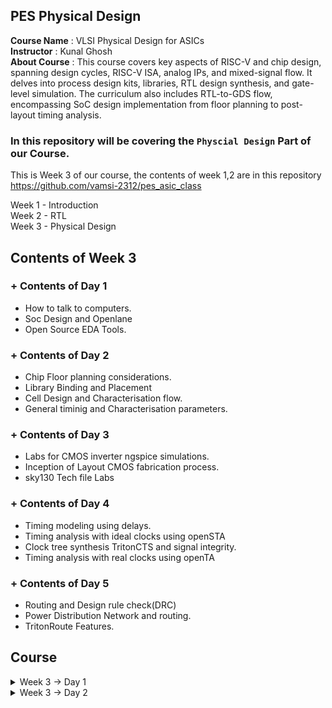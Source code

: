 ## PES Physical Design

**Course Name** : VLSI Physical Design for ASICs  
**Instructor** : Kunal Ghosh   
**About Course** : This course covers key aspects of RISC-V and chip design, spanning design cycles, RISC-V ISA, analog IPs, and mixed-signal flow. It delves into process design kits, libraries, RTL design synthesis, and gate-level simulation. The curriculum also includes RTL-to-GDS flow, encompassing SoC design implementation from floor planning to post-layout timing analysis.<br>

### **In this repository will be covering the `Physcial Design` Part of our Course.**

This is Week 3 of our course, the contents of week 1,2 are in this repository<br> https://github.com/vamsi-2312/pes_asic_class
<br>

Week 1 - Introduction<br>
Week 2 - RTL<br>
Week 3 - Physical Design<br>

## Contents of Week 3

### + Contents of Day 1
* How to talk to computers.
* Soc Design and Openlane
* Open Source EDA Tools.

### + Contents of Day 2
* Chip Floor planning considerations.
* Library Binding and Placement
* Cell Design and Characterisation flow.
* General timinig and Characterisation parameters.

### + Contents of Day 3
* Labs for CMOS inverter ngspice simulations.
* Inception of Layout CMOS fabrication process.
* sky130 Tech file Labs

### + Contents of Day 4
* Timing modeling using delays.
* Timing analysis with ideal clocks using openSTA
* Clock tree synthesis TritonCTS and signal integrity.
* Timing analysis with real clocks using openTA

### + Contents of Day 5
* Routing and Design rule check(DRC)
* Power Distribution Network and routing.
* TritonRoute Features.

## Course
<details>
<summary> Week 3 -> Day 1 </summary><br>

## Contents of Day 1
+ How to talk to computers.
+ Soc Design and Openlane
+ Open Source EDA Tools.

## How to talk to computers.

### Chip design
![image1](https://github.com/vamsi-2312/pes_pd/assets/142248038/a130d96f-9bf7-4e42-839e-05a3e89a25d0)

let get inside a chip

![image2](https://github.com/vamsi-2312/pes_pd/assets/142248038/552da4d7-b400-4800-a999-89ed310e9a86)

![image3](https://github.com/vamsi-2312/pes_pd/assets/142248038/5f4677d1-b412-4f2e-997a-2786a12992a5)

(before ths class we call as system but nw we call as package)

PADS - the ways signal comes inside or goes outside<br>
CORE - all the digital logic recides<br>
DIE - size of the chip<br>

Foundry IP's - PLL,adc,dac,sram<br>
foundry - factory where chip get manufactured<br>
macros - Soc, SPI<br>

ISA the way we talk to the computer<br>

How to run a C Program on a cpu, there is a certain flow<br>

RISC  Architecture -> Implementation(RTL) -> Layout<br>

C program -> Assemble Level program -> Machine level program<br>
![image4](https://github.com/vamsi-2312/pes_pd/assets/142248038/35bb44c2-0c93-4c59-9985-96da10278581)

Application software run on hardware<>br
How do they run?<br>

Applicatioin software -> System software -> Hardware<br>

System software has complier and assembler<br>
OS handles IO Operation, allocates memory ans low level system functions.<br>

*Application* --> OS --> C code --> *Complier* --> ISA --> *Assembler* --> Binary Code --> *Hardware*<br>

![image5](https://github.com/vamsi-2312/pes_pd/assets/142248038/01c756a1-ab75-4d42-a21e-2a46b76dd233)

ISA acts as the abstract interface between C language and the Hardware(Architecture of the Hardware)

ISA --> Assembler --> Binary --> RTL --> synthesis of RTL(netlist) --> Hardware(Physical Implementation of netlist)

![image6](https://github.com/vamsi-2312/pes_pd/assets/142248038/91cc27ce-f0c4-4b1e-93c5-f5d516adab06)

## Soc Design and Openlane

### **SoC Design Using Openlane**

ASIC - Application Specific Integrated Circits<br>

TO build ASIC, we need
1. RTL Design
2. EDA Tools
3. PDK Data

PDK - Process Design Kit<br>
Collection of files used to model fabrication process for the EDA tools used to design an IC.
* Process Design Rules. - DRC, LVS, PEX
* Device Models
* Digital Standard Cell Libraries
* I/O Libraries
* etc

![image7](https://github.com/vamsi-2312/pes_pd/assets/142248038/8282aad1-2db3-4c67-8b99-6ea8e9eb8e69)

### **Simplified RTL to GDSII Flow**

RTL -> Synthesis -> Floor and Power Planning -> Placement of Cells -> Clock Tree Synthesis  -> Routing -> Sign Off -> GDSII<br>

![image8](https://github.com/vamsi-2312/pes_pd/assets/142248038/23ddbf4c-bdcc-436e-9693-9dfbfec48453)

*Sythesis*<br>
Converts RTL to a circuit out of componets from the standard cell library(SCL)<br>

![image9](https://github.com/vamsi-2312/pes_pd/assets/142248038/bbb1a2c5-76df-4dde-9ab5-8f50d2ab57cb)

*Floor and Power Planning*<br>

![image10](https://github.com/vamsi-2312/pes_pd/assets/142248038/6bb51aae-d893-412c-a1ec-ef3dd5a8f2dc)

![image11](https://github.com/vamsi-2312/pes_pd/assets/142248038/1c52ec3a-0b12-46ca-ab7f-c982eda180e7)

![image12](https://github.com/vamsi-2312/pes_pd/assets/142248038/749b7d89-2c72-40b8-a244-a221f903da61)

Connecting power supply from VDD.<br>

*Placement*<br>
place the cells on the floorplan rows, aligned with the sites.<br>

![image13](https://github.com/vamsi-2312/pes_pd/assets/142248038/862e7259-49d1-4460-b71d-799357ee997e)

2 steps
* Global placement
* Detailed placement

*Clock Tree Synthesis*
* to deliver the clock to all sequential elements
* to attain minimum skew
* usally in shape of tree

![image14](https://github.com/vamsi-2312/pes_pd/assets/142248038/cf73679f-b3fd-4c30-b0af-f776985fe0dd)

*Routing*<br>
Interconnect using metal layers

![image15](https://github.com/vamsi-2312/pes_pd/assets/142248038/757d22d6-e846-4505-81d6-522e2977033b)

Global Routing - generated routing guides.<br>
Detailed Routing - Using the routing guides to implement the actual wiring.<br>

*Sign Off*<br>
Physical Verification
* DRC(Design rule check)
* LVS(Layout vs Schematic)
Timing Verification
*Static timing analysis

### **Introduction to OPENLANE**

OPENLANE is an open-source software platform for designing and verifying digital integrated circuits (ICs). Developed by Efabless, it streamlines the process of ASIC (Application-Specific Integrated Circuit) design by automating many tedious tasks. OPENLANE utilizes open-source EDA (Electronic Design Automation) tools and libraries, fostering collaboration and reducing design cycle times. It has gained popularity within the semiconductor industry for its ability to simplify and accelerate the chip design process, making it accessible to a wider range of designers and engineers.<br>

Main Goal:<br>
To produce a clean GDSII with no human ntervention.<br>

Clean meaning, no LVD erors, no DRC errors and timing violations(still work in progress).<br>

tuned for skyWater 130nm OpenPDK<br>

Containerized
* Functional out of the box
* Instructions to build and run natively will follow

Can be used to generate finall layouts of macros and chips<br>

Two modes of Operation
* Automonous and Interctive

Design Space Exploration
* To Find the best set of low configurations.

### **OpenLane ASIC Flow**

![image16](https://github.com/vamsi-2312/pes_pd/assets/142248038/c7dee39a-9fe8-4ede-8e54-c5ffa375e4a6)

+ RTL Synthesis with constraints is done using Yosys and abc
+ The design exploration utility is also used for regression testing.
+ Openlane can run 70 designs and compare the results and find the best one.
+ Scan Insertion
+ Automatic Test Pattern Generation
+ Test Patter Compaction
+ Fault Coverage
+ Fault Simulation
+ Physical Implementation - F&PF,Placement,CTS,Routing
+ Verification is performed everytime netlist is modified.
+ LEC is used to formally confirm that the function did not change after modifying the netlist.
+ Antenna Checker
+ RC Extraction
+ Static timing Analysis
+ DRC and LVS

## Open Source EDA Tools.

In terminal
```
cd Desktop
```

we will be using sky130 pdk

![image17](https://github.com/vamsi-2312/pes_pd/assets/142248038/204392df-84a8-4873-8909-fe8ef1d81c53)

tools files
![image18](https://github.com/vamsi-2312/pes_pd/assets/142248038/2920e46a-87da-41e0-a160-004aa23ccc6a)

process files
![image19](https://github.com/vamsi-2312/pes_pd/assets/142248038/d2d3cb64-a8a5-47b0-a4c0-924dbdf94d7b)

Openlane is used to automate rtl to gds flow<br>

```
cd ~/Desktop/work/tools/openlane_working_dir/openlane
```
```
docker
```
![image20](https://github.com/vamsi-2312/pes_pd/assets/142248038/079f2f22-412c-450e-bd29-3c3e598c5546)

```
./flow.tcl -interactive
```
![image21](https://github.com/vamsi-2312/pes_pd/assets/142248038/42ccb948-63b2-476c-b1cc-0afa73b20b21)

```
package require openlane 0.9
```
list of designs already present in openlane

![image22](https://github.com/vamsi-2312/pes_pd/assets/142248038/004acec0-75fe-46be-b000-05b8ef3f745b)

![image23](https://github.com/vamsi-2312/pes_pd/assets/142248038/1e503208-7a4b-4cd8-b6f2-5c0a5262e15c)

![image24](https://github.com/vamsi-2312/pes_pd/assets/142248038/9efa9e1a-13d3-4b7d-88ed-a8b049e0ac1e)

design setup stage(preparing stage)
```
prep -design picorv32a
```

![image25](https://github.com/vamsi-2312/pes_pd/assets/142248038/770c5449-2d93-4a5d-8008-9237e8762228)

we can see that runs getting created

![image26](https://github.com/vamsi-2312/pes_pd/assets/142248038/e7f86f88-e105-4f54-87d6-2f0072caf7d5)

![image27](https://github.com/vamsi-2312/pes_pd/assets/142248038/56b109e6-5a2f-43ed-825b-b62078b683b9)

coming back to openlane

lets run the synthesis
```
run_synthesis
```
![image28](https://github.com/vamsi-2312/pes_pd/assets/142248038/a39df1a0-92d8-4086-82f3-407ac3cf1a0d)

We can observe the results in the runs folder

![Screenshot from 2023-09-16 18-31-43](https://github.com/vamsi-2312/pes_pd/assets/142248038/dc52f3a3-51f6-4356-b31c-3310a23951f0)
![calimg2](https://github.com/vamsi-2312/pes_pd/assets/142248038/42ed2e89-a308-41a2-b749-b699a099f461)

We are getting flip flop ratio as 10.8% <br>

![netlist_gen](https://github.com/vamsi-2312/pes_pd/assets/142248038/9fe8ffb5-162f-4b65-a25e-404df04f33b0)

Netlist generated
</details>

<details>
<summary> Week 3 -> Day 2 </summary><br>

## Contents of Day 2
+ Chip Floor planning considerations.
+ Library Binding and Placement
+ Cell Design and Characterisation flow.
+ General timinig and Characterisation parameters.

## Chip Floor planning considerations

How to come up with the Width and Height of the Core and Die
<image 1>

we will start with basic netlist
<image2>
contains flipflops, and gate, or gate

we are mostly intreseted in the dimensions of the standard cells.

Lets start with rough dimensions of Standard cells and Flip flops as 1unit x 1unit, area = 1sq. unit
<image 3>

lets calculate the area occupied by the netlist on a silicon wafer.
arranging the cells and flip flops
<image4>

What is the core and die of the chip?
A die which consists of core, is smallsemiconductor material specimen on which the fundamental circuit is fabricted.
We imprint the die multiple times in the chip.
<image5>

The netlist occuping 4sq. units in placed inside the core.
In this case we are at 100% utilization of the core area, because the logial cells occupies the complete are of the core.
<image6>
Utilization Factor = (Area Occupied by netlist)/(Total Area of the Core)
Utilization factor = 1

Usually we design with utilization factor of 0.5, 0.6

Aspect Ratio = Height/Width
Aspect Ratio = 1(square chip)

If the aspect ratio is other than 1, it means that the chip is in rectangular shape.

lets take another example,
<image7>
utilization factor = 0.5 (only 50% is being used, 50% is free)
aspect ratio = 0.5 (rectangle chip)

<image8>
utilization factor = 0.25
aspect ratio = 1 (sqaure chip)

Next step is Define the Locations of Perplaced cells.
What are preplaced cells - Preplaced cells in semiconductor design are manually positioned blocks on an integrated circuit chip. Unlike standard cells, they offer custom functionality, with fixed placements to optimize chip performance, power, and connectivity. Designers strategically place them to meet specific design requirements and ensure overall chip functionality.

<image9>
1. combinational logic
2. Cut into 2 halves
3. Put each half in one block and connect them.
4. Black box the boxs
5. Seperate the Black boxex as two different IP's or modules.
Then we can use this modules multiple times, rather than wrting everything.
<image10>

Similary there are other IP's also available
<image11>

The arrangement of these IP's in a chip is refered as `FloorPlanning`.
These IP's/blocks have user-defined loations, and hence are placed in chip before automated placement and routing are called as pre-placed cells.
Automated placement and routing tools places the remaining logical cells in the design onto chip.

Once these Preplaced cells are fixed, they arent going to be changed.

Preplaced cells are placed nearer to the input side, and their locations are going to changed.
Next we need to surround the preplaced cells with decoupling capacitors.

To prevent the delay in charging and discharging of the capacitor by the voltge source which is far away, we use decoupling capacitors which is completed filled with charge to voltage source. we call it decoupling capacitor because it decouples the circuit from the main supply. now there will be no drop in votage.
<image12>
<image13>
Placing the preplaced cells and decoupling capacitors.
<image14>

Next step is Power Planning.
We need to transfer the value long the red line.
Lets assume the read line is a 16-bit bus and i connected to an inverter.
<image15>
At once all the ones are made zero, and zeros are made ones, due to this there is bump in the ground tap point as all 16-bit are connected to the same ground.
<image16>
The phenomenon is called ground bounce and it will eventually settle down.
If the capacitors are charging from low to high, there is a Voltage drop in the Supply Voltage.
<image17>
This issue is coming because we are having only one power supply, it was having multiple power supplies we would have this issue. Now we are going to have multiple power supplies.
<image18>
It is called as mesh.
<image19>

Next step is Pin Placement.
lets take an example
<image20>
<image21>
the complete design
<image22>

The connectivity informtion beteen the gates is codes using VHDL and is called as the Netlist.

Usually we put all input ports in the left and all output ports in the right.
The ordering the ports are random.
<image23>

We have created bigger path for clks than inputs to prevent any resistance the flow of signal.
And in the remaining place in between the core and die we put logical cell placement blockage to prevent the automated and routing tool doesnt place any cells in this area.
<image24>

Next, Floorplan is ready for placement and routing.
open terminal
```
cd ~/Desktop/work/tools/openlane_working_dir/openlane/configuration
```
```
ls -ltr
```
<image24aaadell>
```
cat README.md
```
<image25dell>
<image26dell>
similary we have placement, CTS, routing, etc.
<image27dell>

open new terminl tab
```
cd ~/Desktop/work/tools/openlane_working_dir/openlane/designs/picorv32a
```
<image28dell>

Start up openlane
```
run_synthesis
```
```
run_floorplan
```
<image29dell>
<image30dell>
<image31dell>
```
cd ~/Desktop/work/tools/openlane_working_dir/openlane/designs/picorv32a/runs/16-09_17-39/results/floorplan
```
```
less picorv32a.floorplan.def
```
<image32dell>
```
cd ~/Desktop/work/tools/openlane_working_dir/openlane/designs/picorv32a/runs/16-09_17-39/results/floorplan
```
```
magic -T /home/vsduser/Desktop/work/tools/openlane_working_dir/pdks/sky130A/libs.tech/magic/sky130A.tech lef read ../../tmp/merged.lef def read picorv32a.floorplan.def &
```
<image33dell>
<image34dell>
<image35dell>
<image36dell>
Standard cells are present at the bottom left.
<image37dell>
<image38dell>

Next Step is Placement and Routing

##  Library Binding and Placement

Bind the netlist with physical cells
The nelist is containing the cells is represented as blocks which is the actual representation in the chip.
<image39>
Library - contain all the information about the cells.
It will also have different flavors of the same cells and use what we want based on the conditioin.
<image40>
The library also have the timing information of the cells.
Now we need to place these cells in our floorplan.
<image41>
Placing the cells.
<image42>
<image43>

OPtimize Placement
This is the stage where we estimate length and capacitance and, based on that, insert repreaters.
<image44>
<image45>
<image46>
<image47>

Need Characterisation
Library Characterisation and modelling
Every Design must go through if it wants to be implemented in a chip.
Step1 : Logic Synthesis
Step2 : FloorPlanning
Step3 : Placement
Step4 : CTS - Clock Tree Synthesis
Step5 : Routing
Step6 : Static timing Analysis
<image48>
<image49>

One common thing across all the stages are Gates and cells.

Placement occurs in 2 step - Global Placement and Detailed Placement.
In openlane
```
run_placement
```
<image50dell>
now to check our design after placement
```
cd ~/Desktop/work/tools/openlane_working_dir/openlane/designs/picorv32a/runs/16-09_17-39/results/placement
```
```
magic -T /home/vsduser/Desktop/work/tools/openlane_working_dir/pdks/sky130A/libs.tech/magic/sky130A.tech lef read ../../tmp/merged.lef def read picorv32a.placement.def &
```
<image51dell>
<image52dell>

## Cell design and characterisation flows

Cell Design Flow
The Library contains all the cells and different flavors, different functionality, different sizes, Different threshold voltage, etc.

The cell design flow is divided into 3 different part, inputs, design steps, outputs
DRC and LVS Rules.
<image53i>
<image53>
there are many rules.
SPICE Models
<image54>
Library & User-Defined Specs
<image55>
<image56>
<image57>
<image58>
<image59>
Circuit Design
<image60>
Layout Design
<image61>
<image62>
<image63>
<image64>
Characterisation
We have the layout
<image65>
We have the descripition of the layout in form of ciruits.
<image66>
Now, we have extracted all that into a spice netlist.(these are the inputs available to us)
<image67>
1. We need to read the model files.
2. Read the extracted spice netlist
3. Recognise the Behaviour of the circuit.
4. Read the Subcircuits of the circuit.
5. Attach the necessary power supply.
6. Apply the Stimulus.
7. Provide the necessary capacitors.
8. Provide the necessary similation commands.

Next we need to give all the inputs from 1-8 in the form of configuration file to the **characterization software called GUNA**.
The output of GUNA is timing,noise,power,.lib,function

Classification of .lib
1. Timing Characterisation
2. Power Characterisation
3. Noise characterisation

## General timing characterisation parameters

**Timing Characterisation**
<image68>
<image69>
<image70>

**Propagation Delay**
Propagation Delay = time(out_fall_thr) - time(in_rise_thr)
<image71>
<image72>
<image73>
<image74>
Therefore while designing the cicuit we need to take care of the Design delays and thresholds.

**Transistion time**
Transistion time = time(slew_high_fall_thr) - time(slew_low_fall_thr)
<image75>

</details>
